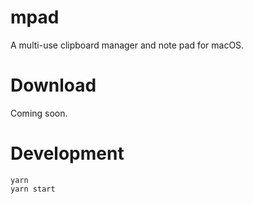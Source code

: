 # mpad

A multi-use clipboard manager and note pad for macOS.

# Download

Coming soon.

# Development
```
yarn
yarn start
```